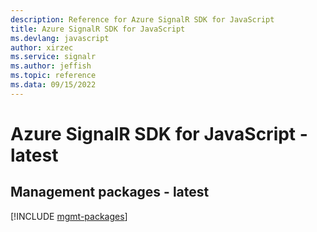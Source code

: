 ```yaml
---
description: Reference for Azure SignalR SDK for JavaScript
title: Azure SignalR SDK for JavaScript
ms.devlang: javascript
author: xirzec
ms.service: signalr
ms.author: jeffish
ms.topic: reference
ms.data: 09/15/2022
---
```

# Azure SignalR SDK for JavaScript - latest

## Management packages - latest
[!INCLUDE [mgmt-packages](signalr-mgmt-index.md)]